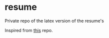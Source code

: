 # resume
Private repo of the latex version of the resume's

Inspired from [this](https://github.com/sb2nov/resume) repo.
